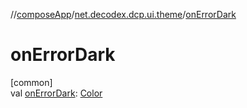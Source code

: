 //[composeApp](../../index.md)/[net.decodex.dcp.ui.theme](index.md)/[onErrorDark](on-error-dark.md)

# onErrorDark

[common]\
val [onErrorDark](on-error-dark.md): [Color](https://developer.android.com/reference/kotlin/androidx/compose/ui/graphics/Color.html)
